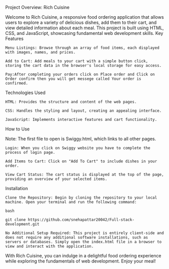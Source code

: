 Project Overview: Rich Cuisine

Welcome to Rich Cuisine, a responsive food ordering application that allows users to explore a variety of delicious dishes, add them to their cart, and view detailed information about each meal. This project is built using HTML, CSS, and JavaScript, showcasing fundamental web development skills.
Key Features

    Menu Listings: Browse through an array of food items, each displayed with images, names, and prices.

    Add to Cart: Add meals to your cart with a simple button click, storing the cart data in the browser's local storage for easy access.

    Pay:After completing your orders click on Place order and Click on Order confirm then you will get messege called Your order is confirmed.
    
Technologies Used

    HTML: Provides the structure and content of the web pages.

    CSS: Handles the styling and layout, creating an appealing interface.

    JavaScript: Implements interactive features and cart functionality.

How to Use

Note: The first file to open is Swiggy.html, which links to all other pages.

    Login: When you click on Swiggy website you have to complete the process of login page.

    Add Items to Cart: Click on "Add To Cart" to include dishes in your order.

    View Cart Status: The cart status is displayed at the top of the page, providing an overview of your selected items.

Installation

    Clone the Repository: Begin by cloning the repository to your local machine. Open your terminal and run the following command:

    bash

    git clone https://github.com/snehapattar20042/Full-stack-development.git

    No Additional Setup Required: This project is entirely client-side and does not require any additional software installations, such as servers or databases. Simply open the index.html file in a browser to view and interact with the application.

With Rich Cuisine, you can indulge in a delightful food ordering experience while exploring the fundamentals of web development. Enjoy your meal!
